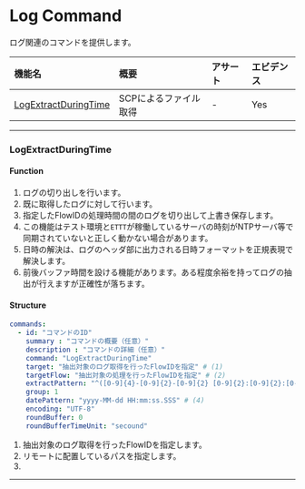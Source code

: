 # Log Command

ログ関連のコマンドを提供します。

|機能名|概要|アサート|エビデンス|
|:---|:---|:---|:---|
|[LogExtractDuringTime](#LogExtractDuringTime)|SCPによるファイル取得|-|Yes|

------

### LogExtractDuringTime

#### Function

1. ログの切り出しを行います。
1. 既に取得したログに対して行います。
1. 指定したFlowIDの処理時間の間のログを切り出して上書き保存します。
1. この機能はテスト環境と`ETTT`が稼働しているサーバの時刻がNTPサーバ等で同期されていないと正しく動かない場合があります。
1. 日時の解決は、ログのヘッダ部に出力される日時フォーマットを正規表現で解決します。
1. 前後バッファ時間を設ける機能があります。ある程度余裕を持ってログの抽出が行えますが正確性が落ちます。 

#### Structure

```yaml
commands:
  - id: "コマンドのID"
    summary : "コマンドの概要（任意）"
    description : "コマンドの詳細（任意）"
    command: "LogExtractDuringTime"
    target: "抽出対象のログ取得を行ったFlowIDを指定" # (1)
    targetFlow: "抽出対象の処理を行ったFlowIDを指定" # (2)
    extractPattern: "^([0-9]{4}-[0-9]{2}-[0-9]{2} [0-9]{2}:[0-9]{2}:[0-9]{2}\\.[0-9]{3}).+" # (3)
    group: 1
    datePattern: "yyyy-MM-dd HH:mm:ss.SSS" # (4)
    encoding: "UTF-8"
    roundBuffer: 0
    roundBufferTimeUnit: "secound"
```

1. 抽出対象のログ取得を行ったFlowIDを指定します。
2. リモートに配置しているパスを指定します。
3. 

------